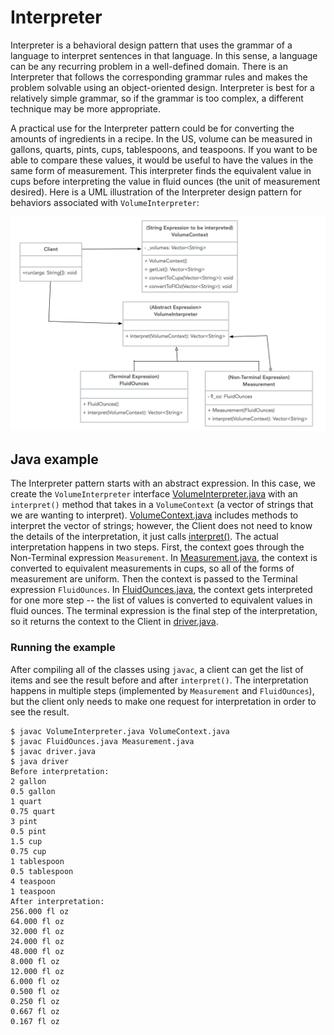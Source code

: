 # Interpreter

Interpreter is a behavioral design pattern that uses the grammar of a language to interpret sentences in that language. In this sense, a language can be any recurring problem in a well-defined domain. There is an Interpreter that follows the corresponding grammar rules and makes the problem solvable using an object-oriented design. Interpreter is best for a relatively simple grammar, so if the grammar is too complex, a different technique may be more appropriate.

A practical use for the Interpreter pattern could be for converting the amounts of ingredients in a recipe. In the US, volume can be measured in gallons, quarts, pints, cups, tablespoons, and teaspoons. If you want to be able to compare these values, it would be useful to have the values in the same form of measurement. This interpreter finds the equivalent value in cups before interpreting the value in fluid ounces (the unit of measurement desired). Here is a UML illustration of the Interpreter design pattern for behaviors associated with `VolumeInterpreter`:

![UML of VolumeInterpreter implemented with the Interpreter Pattern](interpreter-java.png "UML class diagram of Interpreter")

## Java example

The Interpreter pattern starts with an abstract expression. In this case, we create the `VolumeInterpreter` interface [VolumeInterpreter.java](VolumeInterpreter.java) with an `interpret()` method that takes in a `VolumeContext` (a vector of strings that we are wanting to interpret). [VolumeContext.java](VolumeContext.java) includes methods to interpret the vector of strings; however, the Client does not need to know the details of the interpretation, it just calls [interpret()](driver.java#L25). The actual interpretation happens in two steps. First, the context goes through the Non-Terminal expression `Measurement`. In [Measurement.java](Measurement.java), the context is converted to equivalent measurements in cups, so all of the forms of measurement are uniform. Then the context is passed to the Terminal expression `FluidOunces`. In [FluidOunces.java](FluidOunces.java), the context gets interpreted for one more step -- the list of values is converted to equivalent values in fluid ounces. The terminal expression is the final step of the interpretation, so it returns the context to the Client in [driver.java](driver.java).

### Running the example

After compiling all of the classes using `javac`, a client can get the list of items and see the result before and after `interpret()`. The interpretation happens in multiple steps (implemented by `Measurement` and `FluidOunces`), but the client only needs to make one request for interpretation in order to see the result.

```{bash}
$ javac VolumeInterpreter.java VolumeContext.java
$ javac FluidOunces.java Measurement.java
$ javac driver.java
$ java driver
Before interpretation:
2 gallon
0.5 gallon
1 quart
0.75 quart
3 pint
0.5 pint
1.5 cup
0.75 cup
1 tablespoon
0.5 tablespoon
4 teaspoon
1 teaspoon
After interpretation:
256.000 fl oz
64.000 fl oz
32.000 fl oz
24.000 fl oz
48.000 fl oz
8.000 fl oz
12.000 fl oz
6.000 fl oz
0.500 fl oz
0.250 fl oz
0.667 fl oz
0.167 fl oz
```